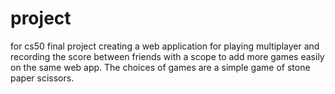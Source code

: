 # project
for cs50 final project creating a web application for playing multiplayer and recording the score between friends with a scope to add more games easily 
on the same web app. The choices of games are a simple game of stone paper scissors.
